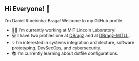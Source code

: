 ## Hi Everyone! 👋

I'm Daniel Ribeirinha-Braga! Welcome to my GitHub profile.

- 👨‍💻 I'm currently working at MIT Lincoln Laboratory!
- 💻 I have two profiles one at [DBragz](https://github.com/DBragz/DBragz) and at [DBragz-MITLL](https://github.com/DBragz-MITLL).
- 💡 I’m interested in systems integration architecture, software prototyping, DevSecOps, and cybersecurity.
- 📚 I’m currently learning about dotfile configurations.
